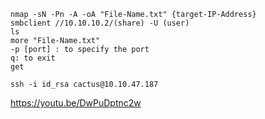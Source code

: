     nmap -sN -Pn -A -oA "File-Name.txt" {target-IP-Address}
    smbclient //10.10.10.2/(share) -U (user)
    ls
    more "File-Name.txt"
    -p [port] : to specify the port
    q: to exit
    get

    ssh -i id_rsa cactus@10.10.47.187   


https://youtu.be/DwPuDptnc2w
